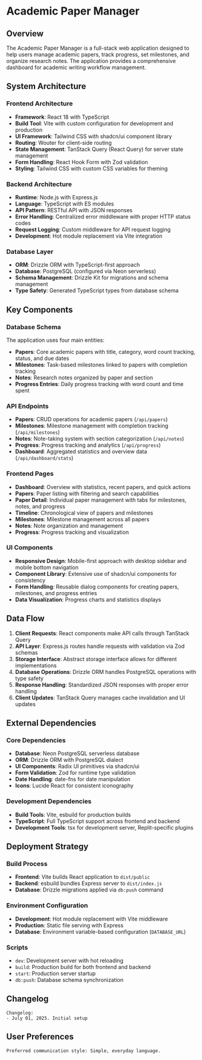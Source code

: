 # Academic Paper Manager

## Overview

The Academic Paper Manager is a full-stack web application designed to help users manage academic papers, track progress, set milestones, and organize research notes. The application provides a comprehensive dashboard for academic writing workflow management.

## System Architecture

### Frontend Architecture
- **Framework**: React 18 with TypeScript
- **Build Tool**: Vite with custom configuration for development and production
- **UI Framework**: Tailwind CSS with shadcn/ui component library
- **Routing**: Wouter for client-side routing
- **State Management**: TanStack Query (React Query) for server state management
- **Form Handling**: React Hook Form with Zod validation
- **Styling**: Tailwind CSS with custom CSS variables for theming

### Backend Architecture
- **Runtime**: Node.js with Express.js
- **Language**: TypeScript with ES modules
- **API Pattern**: RESTful API with JSON responses
- **Error Handling**: Centralized error middleware with proper HTTP status codes
- **Request Logging**: Custom middleware for API request logging
- **Development**: Hot module replacement via Vite integration

### Database Layer
- **ORM**: Drizzle ORM with TypeScript-first approach
- **Database**: PostgreSQL (configured via Neon serverless)
- **Schema Management**: Drizzle Kit for migrations and schema management
- **Type Safety**: Generated TypeScript types from database schema

## Key Components

### Database Schema
The application uses four main entities:
- **Papers**: Core academic papers with title, category, word count tracking, status, and due dates
- **Milestones**: Task-based milestones linked to papers with completion tracking
- **Notes**: Research notes organized by paper and section
- **Progress Entries**: Daily progress tracking with word count and time spent

### API Endpoints
- **Papers**: CRUD operations for academic papers (`/api/papers`)
- **Milestones**: Milestone management with completion tracking (`/api/milestones`)
- **Notes**: Note-taking system with section categorization (`/api/notes`)
- **Progress**: Progress tracking and analytics (`/api/progress`)
- **Dashboard**: Aggregated statistics and overview data (`/api/dashboard/stats`)

### Frontend Pages
- **Dashboard**: Overview with statistics, recent papers, and quick actions
- **Papers**: Paper listing with filtering and search capabilities
- **Paper Detail**: Individual paper management with tabs for milestones, notes, and progress
- **Timeline**: Chronological view of papers and milestones
- **Milestones**: Milestone management across all papers
- **Notes**: Note organization and management
- **Progress**: Progress tracking and visualization

### UI Components
- **Responsive Design**: Mobile-first approach with desktop sidebar and mobile bottom navigation
- **Component Library**: Extensive use of shadcn/ui components for consistency
- **Form Handling**: Reusable dialog components for creating papers, milestones, and progress entries
- **Data Visualization**: Progress charts and statistics displays

## Data Flow

1. **Client Requests**: React components make API calls through TanStack Query
2. **API Layer**: Express.js routes handle requests with validation via Zod schemas
3. **Storage Interface**: Abstract storage interface allows for different implementations
4. **Database Operations**: Drizzle ORM handles PostgreSQL operations with type safety
5. **Response Handling**: Standardized JSON responses with proper error handling
6. **Client Updates**: TanStack Query manages cache invalidation and UI updates

## External Dependencies

### Core Dependencies
- **Database**: Neon PostgreSQL serverless database
- **ORM**: Drizzle ORM with PostgreSQL dialect
- **UI Components**: Radix UI primitives via shadcn/ui
- **Form Validation**: Zod for runtime type validation
- **Date Handling**: date-fns for date manipulation
- **Icons**: Lucide React for consistent iconography

### Development Dependencies
- **Build Tools**: Vite, esbuild for production builds
- **TypeScript**: Full TypeScript support across frontend and backend
- **Development Tools**: tsx for development server, Replit-specific plugins

## Deployment Strategy

### Build Process
- **Frontend**: Vite builds React application to `dist/public`
- **Backend**: esbuild bundles Express server to `dist/index.js`
- **Database**: Drizzle migrations applied via `db:push` command

### Environment Configuration
- **Development**: Hot module replacement with Vite middleware
- **Production**: Static file serving with Express
- **Database**: Environment variable-based configuration (`DATABASE_URL`)

### Scripts
- `dev`: Development server with hot reloading
- `build`: Production build for both frontend and backend
- `start`: Production server startup
- `db:push`: Database schema synchronization

## Changelog

```
Changelog:
- July 01, 2025. Initial setup
```

## User Preferences

```
Preferred communication style: Simple, everyday language.
```